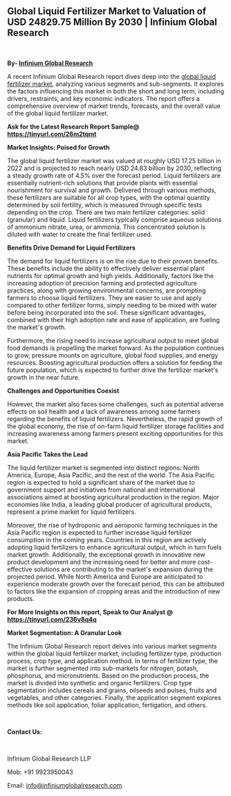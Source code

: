 <h2><strong>Global Liquid Fertilizer Market to Valuation of USD 24829.75 Million By 2030 | Infinium Global Research</strong></h2>
<p>&nbsp;</p>
<p><strong>By- </strong><a href="https://www.infiniumglobalresearch.com"><strong>Infinium Global Research</strong></a></p>
<p>A recent Infinium Global Research report dives deep into the <a href="https://www.infiniumglobalresearch.com/market-reports/global-liquid-fertilizer-market">global liquid fertilizer market</a>, analyzing various segments and sub-segments. It explores the factors influencing this market in both the short and long term, including drivers, restraints, and key economic indicators. The report offers a comprehensive overview of market trends, forecasts, and the overall value of the global liquid fertilizer market.</p>
<p><strong>Ask for the Latest Research Report Sample@ </strong><a href="https://tinyurl.com/26m2tqmt"><strong>https://tinyurl.com/26m2tqmt</strong></a></p>
<p><strong>Market Insights: Poised for Growth</strong></p>
<p>The global liquid fertilizer market was valued at roughly USD 17.25 billion in 2022 and is projected to reach nearly USD 24.83 billion by 2030, reflecting a steady growth rate of 4.5% over the forecast period. Liquid fertilizers are essentially nutrient-rich solutions that provide plants with essential nourishment for survival and growth. Delivered through various methods, these fertilizers are suitable for all crop types, with the optimal quantity determined by soil fertility, which is measured through specific tests depending on the crop. There are two main fertilizer categories: solid (granular) and liquid. Liquid fertilizers typically comprise aqueous solutions of ammonium nitrate, urea, or ammonia. This concentrated solution is diluted with water to create the final fertilizer used.</p>
<p><strong>Benefits Drive Demand for Liquid Fertilizers</strong></p>
<p>The demand for liquid fertilizers is on the rise due to their proven benefits. These benefits include the ability to effectively deliver essential plant nutrients for optimal growth and high yields. Additionally, factors like the increasing adoption of precision farming and protected agriculture practices, along with growing environmental concerns, are prompting farmers to choose liquid fertilizers. They are easier to use and apply compared to other fertilizer forms, simply needing to be mixed with water before being incorporated into the soil. These significant advantages, combined with their high adoption rate and ease of application, are fueling the market's growth.</p>
<p>Furthermore, the rising need to increase agricultural output to meet global food demands is propelling the market forward. As the population continues to grow, pressure mounts on agriculture, global food supplies, and energy resources. Boosting agricultural production offers a solution for feeding the future population, which is expected to further drive the fertilizer market's growth in the near future.</p>
<p><strong>Challenges and Opportunities Coexist</strong></p>
<p>However, the market also faces some challenges, such as potential adverse effects on soil health and a lack of awareness among some farmers regarding the benefits of liquid fertilizers. Nevertheless, the rapid growth of the global economy, the rise of on-farm liquid fertilizer storage facilities and increasing awareness among farmers present exciting opportunities for this market.</p>
<p><strong>Asia Pacific Takes the Lead</strong></p>
<p>The liquid fertilizer market is segmented into distinct regions: North America, Europe, Asia Pacific, and the rest of the world. The Asia Pacific region is expected to hold a significant share of the market due to government support and initiatives from national and international associations aimed at boosting agricultural production in the region. Major economies like India, a leading global producer of agricultural products, represent a prime market for liquid fertilizers.</p>
<p>Moreover, the rise of hydroponic and aeroponic farming techniques in the Asia Pacific region is expected to further increase liquid fertilizer consumption in the coming years. Countries in this region are actively adopting liquid fertilizers to enhance agricultural output, which in turn fuels market growth. Additionally, the exceptional growth in innovative new product development and the increasing need for better and more cost-effective solutions are contributing to the market's expansion during the projected period. While North America and Europe are anticipated to experience moderate growth over the forecast period, this can be attributed to factors like the expansion of cropping areas and the introduction of new products.</p>
<p><strong>For More Insights on this report, Speak to Our Analyst @ </strong><a href="https://tinyurl.com/236v8q4q"><strong>https://tinyurl.com/236v8q4q</strong></a></p>
<p><strong>Market Segmentation: A Granular Look</strong></p>
<p>The Infinium Global Research report delves into various market segments within the global liquid fertilizer market, including fertilizer type, production process, crop type, and application method. In terms of fertilizer type, the market is further segmented into sub-markets for nitrogen, potash, phosphorus, and micronutrients. Based on the production process, the market is divided into synthetic and organic fertilizers. Crop type segmentation includes cereals and grains, oilseeds and pulses, fruits and vegetables, and other categories. Finally, the application segment explores methods like soil application, foliar application, fertigation, and others.</p>
<p>&nbsp;</p>
<p><strong>Contact Us:</strong></p>
<p>&nbsp;</p>
<p>Infinium Global Research LLP</p>
<p>Mob: +91 9923950043</p>
<p>Email: <a href="mailto:info@infiniumglobalresearch.com">info@infiniumglobalresearch.com</a></p>